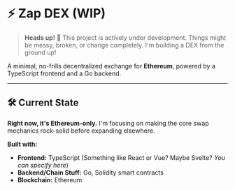 # ⚡ Zap DEX (WIP)

> **Heads up!** 🚧 This project is actively under development. Things might be messy, broken, or change completely. I'm building a DEX from the ground up!

A minimal, no-frills decentralized exchange for **Ethereum**, powered by a TypeScript frontend and a Go backend.

---

## 🛠️ Current State

**Right now, it's Ethereum-only.** I'm focusing on making the core swap mechanics rock-solid before expanding elsewhere.

**Built with:**
- **Frontend:** TypeScript (Something like React or Vue? Maybe Svelte? *You can specify here*)
- **Backend/Chain Stuff:** Go, Solidity smart contracts
- **Blockchain:** Ethereum
